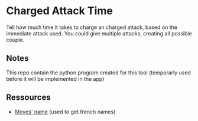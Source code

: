 # Charged Attack Time
Tell how much time it takes to charge an charged attack, based on the immediate attack used. You could give multiple attacks, creating all possible couple.

## Notes
This repo contain the python program created for this tool (temporarly used before it will be implemented in the app)

## Ressources
- [Moves' name](https://www.pokepedia.fr/Liste_des_attaques_(Pokémon_GO)) (used to get french names)

